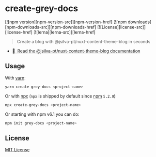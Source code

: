 # create-grey-docs

[![npm version][npm-version-src]][npm-version-href]
[![npm downloads][npm-downloads-src]][npm-downloads-href]
[![License][license-src]][license-href]
[![lerna][lerna-src]][lerna-href]

> Create a blog with @jsilva-pt/nuxt-content-theme-blog in seconds

- [📖 &nbsp;Read the @jsilva-pt/nuxt-content-theme-blog documentation](https://nuxtjs.blog/)

## Usage

With [yarn](https://yarnpkg.com/en/):

```bash
yarn create grey-docs <project-name>
```

Or with [npx](https://www.npmjs.com/package/npx) (`npx` is shipped by default since [npm](https://www.npmjs.com/get-npm) `5.2.0`)

```bash
npx create-grey-docs <project-name>
```

Or starting with npm v6.1 you can do:

```bash
npm init grey-docs <project-name>
```

## License

[MIT License](../../LICENSE)
